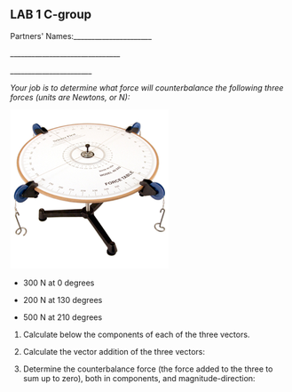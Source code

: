 ## LAB 1 C-group

Partners' Names:\_\_\_\_\_\_\_\_\_\_\_\_\_\_\_\_\_\_\_\_\_\_

\_\_\_\_\_\_\_\_\_\_\_\_\_\_\_\_\_\_\_\_\_\_\_\_\_\_\_\_\_\_\_

\_\_\_\_\_\_\_\_\_\_\_\_\_\_\_\_\_\_\_\_\_\_\_

*Your job is to determine what force will counterbalance the following
three forces (units are Newtons, or N):*

![](../force_table.png)

- 300 N at 0 degrees

- 200 N at 130 degrees

- 500 N at 210 degrees 

1. Calculate below the components of each of the three vectors.




2.  Calculate the vector addition of the three vectors:




3. Determine the counterbalance force (the force added to the three to sum
up to zero), both in components, and magnitude-direction:
